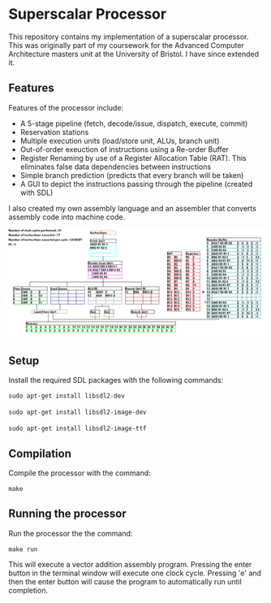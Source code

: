 # Superscalar Processor

This repository contains my implementation of a superscalar processor. This was originally part of my coursework for the Advanced Computer Architecture masters unit at the University of Bristol. I have since extended it.

## Features

Features of the processor include:

- A 5-stage pipeline (fetch, decode/issue, dispatch, execute, commit)
- Reservation stations
- Multiple execution units (load/store unit, ALUs, branch unit)
- Out-of-order exeuction of instructions using a Re-order Buffer
- Register Renaming by use of a Register Allocation Table (RAT). This eliminates false data dependencies between instructions
- Simple branch prediction (predicts that every branch will be taken)
- A GUI to depict the instructions passing through the pipeline (created with SDL)

I also created my own assembly language and an assembler that converts assembly code into machine code.

![Screenshot](./screenshot.png "screenshot")

## Setup

Install the required SDL packages with the following commands:
```
sudo apt-get install libsdl2-dev

sudo apt-get install libsdl2-image-dev

sudo apt-get install libsdl2-image-ttf
```

## Compilation

Compile the processor with the command:
```
make
```

## Running the processor

Run the processor the the command:
```
make run
```
This will execute a vector addition assembly program. Pressing the enter button in the terminal window will execute one clock cycle. Pressing 'e' and then the enter button will cause the program to automatically run until completion.
